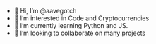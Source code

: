 - 👋 Hi, I’m @aavegotch
- 👀 I’m interested in Code and Cryptocurrencies 
- 🌱 I’m currently learning Python and JS.
- 💞️ I’m looking to collaborate on many projects

<!---
aavegotch/aavegotch is a ✨ special ✨ repository because its `README.md` (this file) appears on your GitHub profile.
You can click the Preview link to take a look at your changes.
--->
